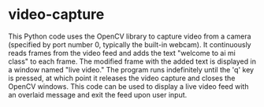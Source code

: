 # video-capture
This Python code uses the OpenCV library to capture video from a camera (specified by port number 0, typically the built-in webcam). It continuously reads frames from the video feed and adds the text "welcome to ai mi class" to each frame. The modified frame with the added text is displayed in a window named "live video." The program runs indefinitely until the 'q' key is pressed, at which point it releases the video capture and closes the OpenCV windows. This code can be used to display a live video feed with an overlaid message and exit the feed upon user input.
